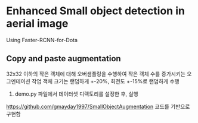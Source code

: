 # Enhanced Small object detection in aerial image
Using Faster-RCNN-for-Dota

## Copy and paste augmentation

32x32 이하의 작은 객체에 대해 오버샘플링을 수행하여 작은 객체 수를 증가시키는 오그멘테이션 작업
객체 크기는 랜덤하게 +-20%, 회전도 +-15%로 랜덤하게 수행

1. demo.py 파일에서 데이터셋 디렉토리를 설정한 후, 실행

https://github.com/gmayday1997/SmallObjectAugmentation 코드를 기반으로 구현함

